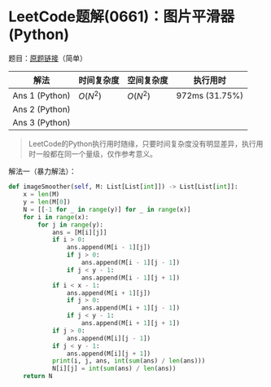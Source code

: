 # LeetCode题解(0661)：图片平滑器(Python)

题目：[原题链接](https://leetcode-cn.com/problems/image-smoother/)（简单）

| 解法           | 时间复杂度 | 空间复杂度 | 执行用时       |
| -------------- | ---------- | ---------- | -------------- |
| Ans 1 (Python) | $O(N^2)$   | $O(N^2)$   | 972ms (31.75%) |
| Ans 2 (Python) |            |            |                |
| Ans 3 (Python) |            |            |                |

>  LeetCode的Python执行用时随缘，只要时间复杂度没有明显差异，执行用时一般都在同一个量级，仅作参考意义。

解法一（暴力解法）：

```python
def imageSmoother(self, M: List[List[int]]) -> List[List[int]]:
    x = len(M)
    y = len(M[0])
    N = [[-1 for _ in range(y)] for _ in range(x)]
    for i in range(x):
        for j in range(y):
            ans = [M[i][j]]
            if i > 0:
                ans.append(M[i - 1][j])
                if j > 0:
                    ans.append(M[i - 1][j - 1])
                if j < y - 1:
                    ans.append(M[i - 1][j + 1])
            if i < x - 1:
                ans.append(M[i + 1][j])
                if j > 0:
                    ans.append(M[i + 1][j - 1])
                if j < y - 1:
                    ans.append(M[i + 1][j + 1])
            if j > 0:
                ans.append(M[i][j - 1])
            if j < y - 1:
                ans.append(M[i][j + 1])
            print(i, j, ans, int(sum(ans) / len(ans)))
            N[i][j] = int(sum(ans) / len(ans))
    return N
```